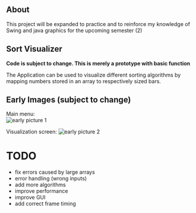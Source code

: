 ## About
This project will be expanded to practice and to reinforce my knowledge of Swing and java graphics for the upcoming semester (2)

## Sort Visualizer

**Code is subject to change. This is merely a prototype with basic function**

The Application can be used to visualize different sorting algorithms by mapping numbers stored in an array to respectively sized bars.

## Early Images (subject to change)
Main menu:  
![early picture 1](https://user-images.githubusercontent.com/62705365/154361990-149bbbb2-881f-4185-93eb-50914acfcdcd.png)

Visualization screen:
![early picture 2](https://user-images.githubusercontent.com/62705365/154362337-21321eb7-9360-4e7b-b22e-cb6d7c2b3f9c.png)

# TODO
- fix errors caused by large arrays
- error handling (wrong inputs)
- add more algorithms
- improve performance
- improve GUI
- add correct frame timing
